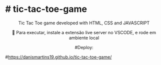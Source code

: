 <p align="center"><h1># tic-tac-toe-game</h1></p>
<p align="center">Tic Tac Toe game developed with HTML, CSS and JAVASCRIPT</p>
<p align="center">🚀 Para executar, instale a extensão live server no VSCODE, e rode em ambiente local</p>


<p align="center">
#Deploy:
</p> 
 
#https://danismartins19.github.io/tic-tac-toe-game/


